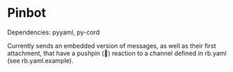 # Pinbot

Dependencies: pyyaml, py-cord

Currently sends an embedded version of messages, as well as their first attachment, that have a pushpin (📌) reaction to a channel defined in rb.yaml (see rb.yaml.example).
